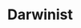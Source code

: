 ---
layout: cover
title: Darwinist
hero_image: /assets/hospital-ward.jpg
hero_tagline: "Empowering Healthcare with Seamless Technology"
hero_subtext: "We <span style='color: #6cc494'>develop</span>, <span style='color: #6cc494'>distribute</span>, and <span style='color: #6cc494'>support</span> world-class medical software for hospitals and clinics."
cards_title: "Our Technologies"
cards_widget:
  - title: DICOM Solutions
    description: Best-in-class applications for radiology and medical imaging.
    image: /assets/images/dicom-logo.png
  - title: HL7 FHIR Integration
    description: Seamless interoperability with modern healthcare standards.
    image: /assets/images/fhir-logo.png
  - title: Secure Cloud Deployment
    description: Scalable, compliant, and secure cloud solutions for healthcare.
    image: /assets/images/azure-logo.png
  - title: Laurel Bridge Software
    description: Dicom Interoperability and Routing solutions
    image: /assets/images/laurel-bridge-logo.png
  - title: medDream Radiology Viewer
    description: Zero Footprint, HTML5 medical imaging viewer.
    image: /assets/images/meddream-logo.png
  - title: Python
    description: The worlds most popular programming language.
    image: /assets/images/python-logo.png
  - title: Flask
    description: A web and api framework for Python.
    image: /assets/images/flask-logo.png
  - title: Bootstrap
    description: A simple yet powerful web display framework.
    image: /assets/images/bootstrap-logo.png
about_text: true
about_title: "Next-generation clinical information system purpose-built for the realities of modern care delivery."

about_items:
  - title: "Clinical Information System"
    image: "assets/images/letterboxes/clinical-information-system.png"
    strapline: "FHIR-native clinical data and workflow backbone"
    cost: "£1 per patient per year"
    price: "£1"
    features:
      - "Rapid pathway development"
      - "Built on FHIR UK Core from day one"
      - "End-to-end patient record management"
      - "Seamless interoperability"
      - "Zero integration fees or consulting overhead"

  - title: "Radiology Module"
    image: "assets/images/letterboxes/radiology.png"
    strapline: "A single open-standard system for radiology"
    cost: "+£2 per patient per year"
    price: "£2"
    features:
      - "Built on DicomWeb open standard"
      - "Enables advanced teleradiology workflows"
      - "Integrates AI as teleradiology services"
      - "High-performance image viewer"
      - "AI Medical device authoring tools"
    


  - title: "Summary AI Module"
    image: "assets/images/letterboxes/ai_summary.png"
    strapline: "Longitudinal patient record summaries"
    cost: "+£3 per patient per year"
    price: "£3"
    features:
      - "Clinician-validated summaries"
      - "Discharge notes, letters & care plans"
      - "Doctor in the loop AI workflows"
      - "Fully auditable AI pathways"
      - "AI Medical device authoring tools"



about_items_old:
  - icon: "fas fa-cogs"
    title: "Technical Integration"
    text: "Darwinist offers a streamlined solution for implementing game changing healthcare software tools into clinical settings. We simplify the deployment and management of multiple concurrent applications, using our engineering expertise to provide seamless integration into existing IT systems."
  - icon: "fas fa-handshake"
    title: "Strategic Partnership"
    text: "We recognise the position of hospital IT and procurement teams as key stakeholders in the implementation and adoption of new technologies. By bringing together a fragmented market and standardising deployment workflows, we reduce in house technical burdens and drive compelling business cases for hospital management."
  - icon: "fas fa-cloud"
    title: "Flexible Solutions"
    text: "Darwinist provides flexible, scalable, and compliant integration solutions. Whether on-premises or in the cloud, we provide the technical expertise needed to bring cutting-edge solutions to healthcare systems of all sizes."
gallery:
  - /assets/bolton-mri-scanner.jpg
  - /assets/radiographer-buckinghamshire.jpg
cta_text: Ready to transform your healthcare IT?
cta_button: Contact Us
cta_link: mailto:info@darwinist.io
---